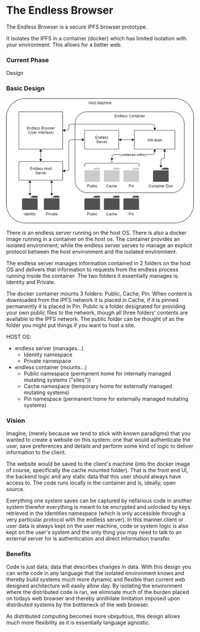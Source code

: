 # The Endless Browser
The Endless Browser is a secure IPFS browser prototype.

It isolates the IPFS in a container (docker) which has limited isolation with your environment. This allows for a better web.

### Current Phase

Design

### Basic Design

![Highest Level Diagram](/assets/images/basic_design.png)

There is an endless server running on the host OS. There is also a docker image running in a container on the host os. The container provides an isolated environment, while the endless server serves to manage an explicit protocol between the host environment and the isolated environment.

The endless server manages information contained in 2 folders on the host OS and delivers that information to requests from the endless process running inside the container. The two folders it essentially manages is: Identity and Private.

The docker container mounts 3 folders: Public, Cache, Pin. When content is downloaded from the IPFS network it is placed in Cache, if it is pinned permanently it is placed in Pin. Public is a folder designated for providing your own public files to the network, though all three folders' contents are available to the IPFS network. The public folder can be thought of as the folder you might put things if you want to host a site.

HOST OS:
 - endless server (manages...)
   - Identity namespace
   - Private namespace
 - endless container (mounts...)
   - Public namespace (permanent home for internally managed mutating systems ("sites"))
   - Cache namespace (temporary home for externally managed mutating systems)
   - Pin namespace (permanent home for externally managed mutating systems)

### Vision

Imagine, (merely because we tend to stick with known paradigms) that you wanted to create a website on this system: one that would authenticate the user, save preferences and details and perform some kind of logic to deliver information to the client.

The website would be saved to the client's machine (into the docker image of course, specifically the cache mounted folder). That is the front end UI, the backend logic and any static data that this user should always have access to. The code runs locally in the container and is, ideally, open source.

Everything one system saves can be captured by nefarious code in another system therefor everything is meant to be encrypted and unlocked by keys retrieved in the Identities namespace (which is only accessible through a very particular protocol with the endless server). In this manner client or user data is always kept on the user machine, code or system logic is also kept on the user's system and the only thing you may need to talk to an external server for is authentication and direct information transfer.

### Benefits

Code is just data; data that describes changes in data. With this design you can write code in any language that the isolated environment knows and thereby build systems much more dynamic and flexible than current web designed architecture will easily allow day. By isolating the environment where the distributed code is ran, we eliminate much of the burden placed on todays web browser and thereby annihilate limitation imposed upon distributed systems by the bottleneck of the web browser.

As distributed computing becomes more ubiquitous, this design allows much more flexibility as it is essentially language agnostic.
